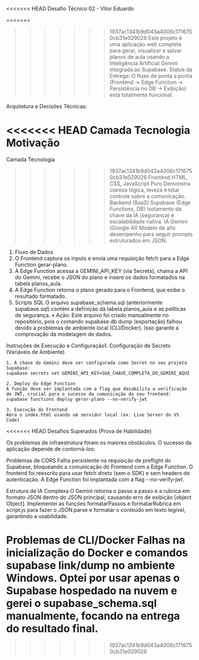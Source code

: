 <<<<<<< HEAD
  Desafio Técnico 02 - Vitor Eduardo

=======
>>>>>>> 1937ac1341b9d043a4006c1716750cb31e029026
Este projeto é uma aplicação web completa para gerar, visualizar e salvar planos de aula usando a Inteligência Artificial Gemini integrada ao Supabase.
Status da Entrega: O fluxo de ponta a ponta (Frontend → Edge Function → Persistência no DB → Exibição) está totalmente funcional.

 Arquitetura e Decisões Técnicas:
 
<<<<<<< HEAD
  Camada	Tecnologia	Motivação
=======
  Camada	Tecnologia
>>>>>>> 1937ac1341b9d043a4006c1716750cb31e029026
Frontend	HTML, CSS, JavaScript Puro	Demonstra clareza lógica, leveza e total controle sobre a comunicação.
Backend (BaaS)	Supabase (Edge Functions, DB)	Isolamento da chave da IA (segurança) e escalabilidade nativa.
IA	Gemini (Google AI)	Modelo de alto desempenho para seguir prompts estruturados em JSON.
  1. Fluxo de Dados
  2.	O Frontend captura os inputs e envia uma requisição fetch para a Edge Function gerar-plano.
  3.	A Edge Function acessa a GEMINI_API_KEY (via Secrets), chama a API do Gemini, recebe o JSON do plano e insere os dados formatados na tabela planos_aula.
  4.	A Edge Function retorna o plano gerado para o Frontend, que exibe o resultado formatado.
  5. Scripts SQL
O arquivo supabase_schema.sql (anteriormente supabase.sql) contém a definição da tabela planos_aula e as políticas de segurança.
•	Ação: Este arquivo foi criado manualmente no repositório, pois o comando supabase db dump (exportação) falhou devido a problemas de ambiente local (CLI/Docker). Isso garante a comprovação da modelagem de dados.

  Instruções de Execução e Configuração1. Configuração de Secrets (Variáveis de Ambiente)
  
    1. A chave do Gemini deve ser configurada como Secret no seu projeto Supabase:
    supabase secrets set GEMINI_API_KEY=SUA_CHAVE_COMPLETA_DO_GEMINI_AQUI
    
    2. Deploy da Edge Function
    A função deve ser implantada com a flag que desabilita a verificação de JWT, crucial para o sucesso da comunicação do seu frontend:
    supabase functions deploy gerar-plano --no-verify-jwt
    
    3. Execução do Frontend
    Abra o index.html usando um servidor local (ex: Live Server do VS Code)
    
<<<<<<< HEAD
  Desafios Superados (Prova de Habilidade)
  
Os problemas de infraestrutura foram os maiores obstáculos. O sucesso da aplicação depende de contorná-los:

Problemas de CORS	Falha persistente na requisição de preflight do Supabase, bloqueando a comunicação do Frontend com a Edge Function.	O frontend foi reescrito para usar fetch direto (sem o SDK) e sem headers de autenticação. A Edge Function foi implantada com a flag --no-verify-jwt.

Estrutura de IA Complexa	O Gemini retorna o passo a passo e a rubrica em formato JSON dentro do JSON principal, causando erro de exibição [object Object].	Implementei as funções formatarPassos e formatarRubrica em script.js para fazer o JSON.parse e formatar o conteúdo em texto legível, garantindo a usabilidade.

Problemas de CLI/Docker	Falhas na inicialização do Docker e comandos supabase link/dump no ambiente Windows.	Optei por usar apenas o Supabase hospedado na nuvem e gerei o supabase_schema.sql manualmente, focando na entrega do resultado final.
=======
>>>>>>> 1937ac1341b9d043a4006c1716750cb31e029026
